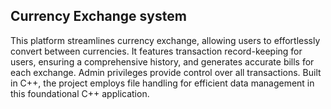 ## Currency Exchange system

This platform streamlines currency exchange, allowing users to effortlessly convert between currencies. 
It features transaction record-keeping for users, ensuring a comprehensive history, and generates accurate bills for each exchange. 
Admin privileges provide control over all transactions. 
Built in C++, the project employs file handling for efficient data management in this foundational C++ application.
